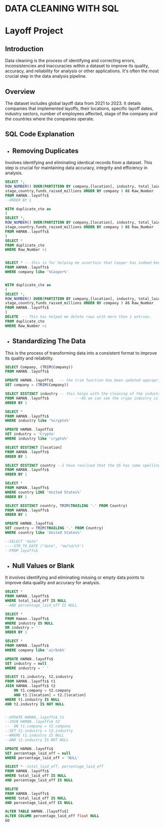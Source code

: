 # DATA CLEANING WITH SQL

# Layoff Project

## Introduction
Data cleaning is the process of identifying and correcting errors, inconsistencies and inaccuracies within a dataset to improve its quality, accuracy, and reliability for analysis or other applications. It's often the most crucial step in the data analysis pipeline.

## Overview
The dataset includes global layoff data from 2021 to 2023. It details companies that implemented layoffs, their locations, specific layoff dates, industry sectors, number of employees affected, stage of the company  and the countries where the companies operate.

## SQL Code Explanation

* ## Removing Duplicates
Involves identifying and eliminating identical records from a dataset. This step is crucial for maintaining data accuracy, integrity and efficiency in analysis.
  
```SQL
SELECT *,
ROW_NUMBER() OVER(PARTITION BY company,[location], industry, total_laid_off, percentage_laid_off, [date],
stage,country,funds_raised_millions ORDER BY company ) AS Raw_Number
FROM HAMAN..layoffs$
--ORDER BY 1

WITH duplicate_cte as
(
SELECT *,
ROW_NUMBER() OVER(PARTITION BY company,[location], industry, total_laid_off, percentage_laid_off, [date],
stage,country,funds_raised_millions ORDER BY company ) AS Raw_Number
FROM HAMAN..layoffs$
)
SELECT *
FROM duplicate_cte
WHERE Raw_Number >1


SELECT * -- this is for helping me assertain that Casper has indeed been repeated.
FROM HAMAN..layoffs$
WHERE company like '%Casper%'


WITH duplicate_cte as
(
SELECT *,
ROW_NUMBER() OVER(PARTITION BY company,[location], industry, total_laid_off, percentage_laid_off, [date],
stage,country,funds_raised_millions ORDER BY company ) AS Raw_Number
FROM HAMAN..layoffs$
)
DELETE  -- This has helped me delete rows with more than 1 entries.
FROM duplicate_cte
WHERE Raw_Number >1
```

* ## Standardizing The Data
This is the process of transforming data into a consistent format to improve its quality and reliability.

```SQL
SELECT Company, (TRIM(Company))
FROM HAMAN..layoffs$

UPDATE HAMAN..layoffs$   -- the trim function has been updated appropriately
SET company = (TRIM(Company))

SELECT DISTINCT industry -- this helps with the cleaning of the industry column
FROM HAMAN..layoffs$			---AS we can see the crypo industry is keyed in in different names but it all mean the same thing
ORDER BY 1

SELECT *
FROM HAMAN..layoffs$
WHERE industry like '%crypto%'

UPDATE HAMAN..layoffs$
SET industry = 'Crypto'
WHERE industry like 'crypto%'

SELECT DISTINCT [location]
FROM HAMAN..layoffs$			
ORDER BY 1

SELECT DISTINCT country --I have realised that the US has some spelling error hence two entries.
FROM HAMAN..layoffs$			
ORDER BY 1

SELECT *
FROM HAMAN..layoffs$	
WHERE country LIKE 'United States%'
ORDER BY 1

SELECT DISTINCT country, TRIM(TRAILING '.' FROM Country)
FROM HAMAN..layoffs$			
ORDER BY 1

UPDATE HAMAN..layoffs$
SET country = TRIM(TRAILING '.' FROM Country)
WHERE country like 'United States%'

--SELECT "date"
----STR_TO_DATE ("date", '%m/%d/%Y')
--FROM layoffs$
```
  
* ## Null Values or Blank
 It involves identifying and eliminating missing or empty data points to improve data quality and accuracy for analysis.

```SQL
SELECT *
FROM HAMAN..layoffs$
WHERE total_laid_off IS NULL
--AND percentage_laid_off IS NULL

SELECT *
FROM Haman..layoffs$
WHERE industry IS NULL
OR industry = ''
ORDER BY 1

SELECT *
FROM HAMAN..layoffs$
WHERE company like 'airbnb%'

UPDATE HAMAN..layoffs$
SET industry = null
WHERE industry = ' '

SELECT t1.industry, t2.industry
FROM HAMAN..layoffs$ t1
JOIN HAMAN..layoffs$ t2
	ON t1.company = t2.company
	AND t1.[location] = t2.[location]
WHERE t1.industry IS NULL
AND t2.industry IS NOT NULL


--UPDATE HAMAN..layoffs$ t1
--JOIN HAMAN..layoffs$ t2
--	ON t1.company = t2.company
--SET t1.industry = t2.industry
--WHERE t1.industry IS NULL
--AND t2.industry IS NOT NULL

UPDATE HAMAN..layoffs$
SET percentage_laid_off = null
WHERE percentage_laid_off = 'NULL'

SELECT *--total_laid_off, percentage_laid_off
FROM HAMAN..layoffs$
WHERE total_laid_off IS NULL
AND percentage_laid_off IS NULL

DELETE
FROM HAMAN..layoffs$
WHERE total_laid_off IS NULL
AND percentage_laid_off IS NULL

ALTER TABLE HAMAN..[layoffs$]
ALTER COLUMN percentage_laid_off float NULL
GO
```
 
  
